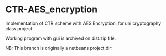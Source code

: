 # CTR-AES_encryption
Implementation of CTR scheme with AES Encryption, for uni cryptography class project

Working program with gui is archived on dist.zip file. 

NB: This branch is originally a netbeans project dir.
